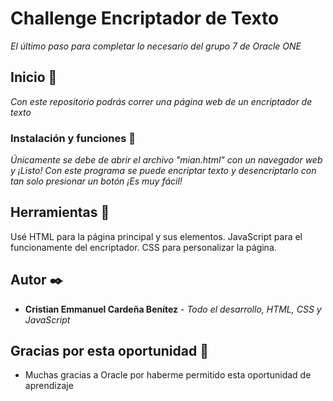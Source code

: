 # Challenge Encriptador de Texto

_El último paso para completar lo necesario del grupo 7 de Oracle ONE_

## Inicio 🚀

_Con este repositorio podrás correr una página web de un encriptador de texto_


### Instalación y funciones 🔧

_Únicamente se debe de abrir el archivo "mian.html" con un navegador web y ¡Listo!_
_Con este programa se puede encriptar texto y desencriptarlo con tan solo presionar un botón ¡Es muy fácil!_


## Herramientas 📌

Usé HTML para la página principal y sus elementos.
JavaScript para el funcionamente del encriptador.
CSS para personalizar la página.

## Autor ✒️

* **Cristian Emmanuel Cardeña Benítez** - *Todo el desarrollo, HTML, CSS y JavaScript*

## Gracias por esta oportunidad 🎁

* Muchas gracias a Oracle por haberme permitido esta oportunidad de aprendizaje
